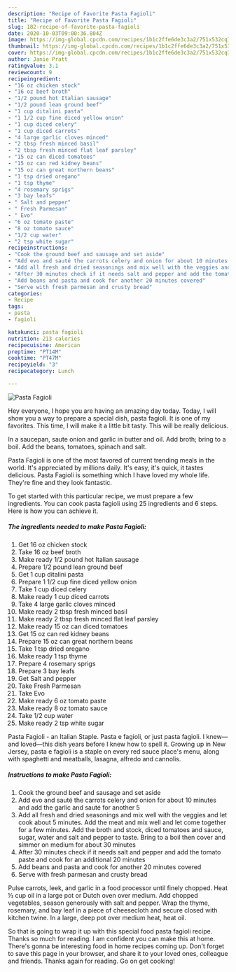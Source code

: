 ```yaml
---
description: "Recipe of Favorite Pasta Fagioli"
title: "Recipe of Favorite Pasta Fagioli"
slug: 182-recipe-of-favorite-pasta-fagioli
date: 2020-10-03T09:00:36.804Z
image: https://img-global.cpcdn.com/recipes/1b1c2ffe6de3c3a2/751x532cq70/pasta-fagioli-recipe-main-photo.jpg
thumbnail: https://img-global.cpcdn.com/recipes/1b1c2ffe6de3c3a2/751x532cq70/pasta-fagioli-recipe-main-photo.jpg
cover: https://img-global.cpcdn.com/recipes/1b1c2ffe6de3c3a2/751x532cq70/pasta-fagioli-recipe-main-photo.jpg
author: Janie Pratt
ratingvalue: 3.1
reviewcount: 9
recipeingredient:
- "16 oz chicken stock"
- "16 oz beef broth"
- "1/2 pound hot Italian sausage"
- "1/2 pound lean ground beef"
- "1 cup ditalini pasta"
- "1 1/2 cup fine diced yellow onion"
- "1 cup diced celery"
- "1 cup diced carrots"
- "4 large garlic cloves minced"
- "2 tbsp fresh minced basil"
- "2 tbsp fresh minced flat leaf parsley"
- "15 oz can diced tomatoes"
- "15 oz can red kidney beans"
- "15 oz can great northern beans"
- "1 tsp dried oregano"
- "1 tsp thyme"
- "4 rosemary sprigs"
- "3 bay leafs"
- " Salt and pepper"
- " Fresh Parmesan"
- " Evo"
- "6 oz tomato paste"
- "8 oz tomato sauce"
- "1/2 cup water"
- "2 tsp white sugar"
recipeinstructions:
- "Cook the ground beef and sausage and set aside"
- "Add evo and sauté the carrots celery and onion for about 10 minutes and add the garlic and sauté for another 5"
- "Add all fresh and dried seasonings and mix well with the veggies and let cook about 5 minutes. Add the meat and mix well and let come together for a few minutes. Add the broth and stock, diced tomatoes and sauce, sugar, water and salt and pepper to taste. Bring to a boil then cover and simmer on medium for about 30 minutes"
- "After 30 minutes check if it needs salt and pepper and add the tomato paste and cook for an additional 20 minutes"
- "Add beans and pasta and cook for another 20 minutes covered"
- "Serve with fresh parmesan and crusty bread"
categories:
- Recipe
tags:
- pasta
- fagioli

katakunci: pasta fagioli 
nutrition: 213 calories
recipecuisine: American
preptime: "PT14M"
cooktime: "PT47M"
recipeyield: "3"
recipecategory: Lunch

---
```



![Pasta Fagioli](https://img-global.cpcdn.com/recipes/1b1c2ffe6de3c3a2/751x532cq70/pasta-fagioli-recipe-main-photo.jpg)

Hey everyone, I hope you are having an amazing day today. Today, I will show you a way to prepare a special dish, pasta fagioli. It is one of my favorites. This time, I will make it a little bit tasty. This will be really delicious.

In a saucepan, saute onion and garlic in butter and oil. Add broth; bring to a boil. Add the beans, tomatoes, spinach and salt.

Pasta Fagioli is one of the most favored of current trending meals in the world. It's appreciated by millions daily. It's easy, it's quick, it tastes delicious. Pasta Fagioli is something which I have loved my whole life. They're fine and they look fantastic.


To get started with this particular recipe, we must prepare a few ingredients. You can cook pasta fagioli using 25 ingredients and 6 steps. Here is how you can achieve it.

<!--inarticleads1-->

##### The ingredients needed to make Pasta Fagioli:

1. Get 16 oz chicken stock
1. Take 16 oz beef broth
1. Make ready 1/2 pound hot Italian sausage
1. Prepare 1/2 pound lean ground beef
1. Get 1 cup ditalini pasta
1. Prepare 1 1/2 cup fine diced yellow onion
1. Take 1 cup diced celery
1. Make ready 1 cup diced carrots
1. Take 4 large garlic cloves minced
1. Make ready 2 tbsp fresh minced basil
1. Make ready 2 tbsp fresh minced flat leaf parsley
1. Make ready 15 oz can diced tomatoes
1. Get 15 oz can red kidney beans
1. Prepare 15 oz can great northern beans
1. Take 1 tsp dried oregano
1. Make ready 1 tsp thyme
1. Prepare 4 rosemary sprigs
1. Prepare 3 bay leafs
1. Get  Salt and pepper
1. Take  Fresh Parmesan
1. Take  Evo
1. Make ready 6 oz tomato paste
1. Make ready 8 oz tomato sauce
1. Take 1/2 cup water
1. Make ready 2 tsp white sugar


Pasta Fagioli - an Italian Staple. Pasta e fagioli, or just pasta fagioli. I knew—and loved—this dish years before I knew how to spell it. Growing up in New Jersey, pasta e fagioli is a staple on every red sauce place&#39;s menu, along with spaghetti and meatballs, lasagna, alfredo and cannolis. 

<!--inarticleads2-->

##### Instructions to make Pasta Fagioli:

1. Cook the ground beef and sausage and set aside
1. Add evo and sauté the carrots celery and onion for about 10 minutes and add the garlic and sauté for another 5
1. Add all fresh and dried seasonings and mix well with the veggies and let cook about 5 minutes. Add the meat and mix well and let come together for a few minutes. Add the broth and stock, diced tomatoes and sauce, sugar, water and salt and pepper to taste. Bring to a boil then cover and simmer on medium for about 30 minutes
1. After 30 minutes check if it needs salt and pepper and add the tomato paste and cook for an additional 20 minutes
1. Add beans and pasta and cook for another 20 minutes covered
1. Serve with fresh parmesan and crusty bread


Pulse carrots, leek, and garlic in a food processor until finely chopped. Heat ⅓ cup oil in a large pot or Dutch oven over medium. Add chopped vegetables, season generously with salt and pepper. Wrap the thyme, rosemary, and bay leaf in a piece of cheesecloth and secure closed with kitchen twine. In a large, deep pot over medium heat, heat oil. 

So that is going to wrap it up with this special food pasta fagioli recipe. Thanks so much for reading. I am confident you can make this at home. There's gonna be interesting food in home recipes coming up. Don't forget to save this page in your browser, and share it to your loved ones, colleague and friends. Thanks again for reading. Go on get cooking!
